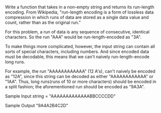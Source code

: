Write a function that takes in a non-empty string and returns its run-length encoding.
From Wikipedia, "run-length encoding is a form of lossless data compression in which runs of data are stored as a single data value and count, rather than as the original run."

For this problem, a run of data is any sequence of consecutive, identical characters. So the run "AAA" would be run-length-encoded as "3A".

To make things more complicated, however, the input string can contain all sorts of special characters, including numbers. And since encoded data must be decodable, this means that we can't naively run-length-encode long runs.

For example, the run "AAAAAAAAAAAA" (12 A's), can't naively be encoded as "12A", since this string can be decoded as either "AAAAAAAAAAAA" or "1AA". Thus, long runs(runs of 10 or more characters) should be encoded in a split fashion; the aforementioned run should be encoded as "9A3A".

Sample Input
string = "AAAAAAAAAAAAABBCCCCDD"

Sample Output
"9A4A2B4C2D"
